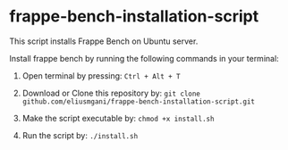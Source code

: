 # frappe-bench-installation-script


This script installs Frappe Bench on Ubuntu server.

Install frappe bench by running the following commands in your terminal:

1. Open terminal by pressing: ```Ctrl + Alt + T```
    
2. Download or Clone this repository by: 
   ```git clone github.com/eliusmgani/frappe-bench-installation-script.git```

3. Make the script executable by:
   ```chmod +x install.sh```

4. Run the script by:
   ```./install.sh```
